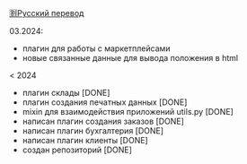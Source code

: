 [:u5272:Русский перевод](#Русский)

03.2024:
- плагин для работы с маркетплейсами
- новые связанные данные для вывода положения в html

< 2024
- плагин склады [DONE]
- плагин создания печатных данных [DONE]
- mixin для взаимодействия приложений utils.py [DONE]
- написан плагин создания заказов [DONE] 
- написан плагин бухгалтерия [DONE]
- написан плагин клиенты [DONE]
- создан репозиторий [DONE]